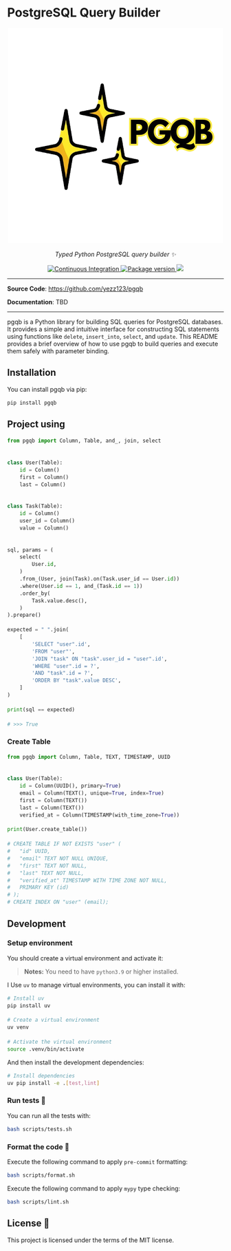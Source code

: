 # PostgreSQL Query Builder

<p align="center">
<a href="https://github.com/yezz123/pgqb" target="_blank">
    <img src="https://raw.githubusercontent.com/yezz123/pgqb/main/.github/logo.png" alt="pgqb">
</a>
<p align="center">
    <em>Typed Python PostgreSQL query builder ✨</em>
</p>
<p align="center">
<a href="https://github.com/yezz123/pgqb/actions/workflows/ci.yml" target="_blank">
    <img src="https://github.com/yezz123/pgqb/actions/workflows/ci.yml/badge.svg" alt="Continuous Integration">
</a>
<a href="https://pypi.org/project/pgqb" target="_blank">
    <img src="https://img.shields.io/pypi/v/pgqb?color=%2334D058&label=pypi%20package" alt="Package version">
</a>
<a href="https://codecov.io/gh/yezz123/pgqb">
    <img src="https://codecov.io/gh/yezz123/pgqb/branch/main/graph/badge.svg"/>
</a>
</p>
</p>

---

**Source Code**: <https://github.com/yezz123/pgqb>

**Documentation**: TBD

---

pgqb is a Python library for building SQL queries for PostgreSQL databases. It provides a simple and intuitive interface for constructing SQL statements using functions like `delete`, `insert_into`, `select`, and `update`. This README provides a brief overview of how to use pgqb to build queries and execute them safely with parameter binding.

## Installation

You can install pgqb via pip:

```bash
pip install pgqb
```

## Project using

```py
from pgqb import Column, Table, and_, join, select


class User(Table):
    id = Column()
    first = Column()
    last = Column()


class Task(Table):
    id = Column()
    user_id = Column()
    value = Column()


sql, params = (
    select(
        User.id,
    )
    .from_(User, join(Task).on(Task.user_id == User.id))
    .where(User.id == 1, and_(Task.id == 1))
    .order_by(
        Task.value.desc(),
    )
).prepare()

expected = " ".join(
    [
        'SELECT "user".id',
        'FROM "user"',
        'JOIN "task" ON "task".user_id = "user".id',
        'WHERE "user".id = ?',
        'AND "task".id = ?',
        'ORDER BY "task".value DESC',
    ]
)

print(sql == expected)

# >>> True
```

### Create Table

```py
from pgqb import Column, Table, TEXT, TIMESTAMP, UUID


class User(Table):
    id = Column(UUID(), primary=True)
    email = Column(TEXT(), unique=True, index=True)
    first = Column(TEXT())
    last = Column(TEXT())
    verified_at = Column(TIMESTAMP(with_time_zone=True))

print(User.create_table())

# CREATE TABLE IF NOT EXISTS "user" (
#   "id" UUID,
#   "email" TEXT NOT NULL UNIQUE,
#   "first" TEXT NOT NULL,
#   "last" TEXT NOT NULL,
#   "verified_at" TIMESTAMP WITH TIME ZONE NOT NULL,
#   PRIMARY KEY (id)
# );
# CREATE INDEX ON "user" (email);
```

## Development

### Setup environment

You should create a virtual environment and activate it:

> **Notes:** You need to have `python3.9` or higher installed.

I Use `uv` to manage virtual environments, you can install it with:

```bash
# Install uv
pip install uv

# Create a virtual environment
uv venv

# Activate the virtual environment
source .venv/bin/activate
```

And then install the development dependencies:

```bash
# Install dependencies
uv pip install -e .[test,lint]
```

### Run tests 🌝

You can run all the tests with:

```bash
bash scripts/tests.sh
```

### Format the code 🍂

Execute the following command to apply `pre-commit` formatting:

```bash
bash scripts/format.sh
```

Execute the following command to apply `mypy` type checking:

```bash
bash scripts/lint.sh
```

## License 🍻

This project is licensed under the terms of the MIT license.
